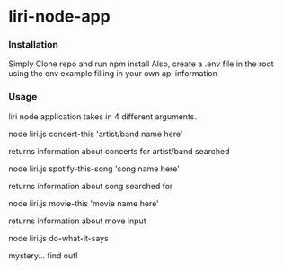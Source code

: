 # liri-node-app

### Installation
Simply Clone repo and run npm install
Also, create a .env file in the root using the env example filling in your own api information

### Usage
liri node application takes in 4 different arguments.  

node liri.js concert-this 'artist/band name here'

returns information about concerts for artist/band searched

node liri.js spotify-this-song 'song name here'

returns information about song searched for

node liri.js movie-this 'movie name here'

returns information about move input

node liri.js do-what-it-says

mystery... find out!